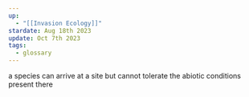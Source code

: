 ```yaml
---
up:
  - "[[Invasion Ecology]]"
stardate: Aug 18th 2023
update: Oct 7th 2023
tags:
  - glossary
---
```

a species can arrive at a site but cannot tolerate the abiotic conditions present there 
